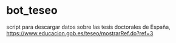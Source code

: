 # bot_teseo
script para descargar datos sobre las tesis doctorales de España, https://www.educacion.gob.es/teseo/mostrarRef.do?ref=3
